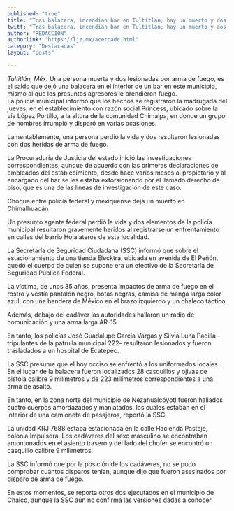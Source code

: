 ```yaml
---
published: "true"
title: "Tras balacera, incendian bar en Tultitlán; hay un muerto y dos lesionados"
twitt: "Tras balacera, incendian bar en Tultitlán; hay un muerto y dos lesionados"
author: "REDACCION"
authorlink: "https://ljz.mx/acercade.html"
category: "Destacadas"
layout: "posts"

---
```




*Tultitlán, Méx.* Una persona muerta y dos lesionadas por arma de fuego, es el saldo que dejó una balacera en el interior de un bar en este municipio, mismo al que los presuntos agresores le prendieron fuego.  
  La policía municipal informó que los hechos se registraron la madrugada del jueves, en el establecimiento con razón social Princess, ubicado sobre la vía López Portillo, a la altura de la comunidad Chimalpa, en donde un grupo de hombres irrumpió y disparó en varias ocasiones.



  Lamentablemente, una persona perdió la vida y dos resultaron lesionadas con dos heridas de arma de fuego.



  La Procuraduría de Justicia del estado inició las investigaciones correspondientes, aunque de acuerdo con las primeras declaraciones de empleados del establecimiento, desde hace varios meses al propietario y al encargado del bar se les estaba extorsionando por el llamado derecho de piso, que es una de las líneas de investigación de este caso.



  Choque entre policía federal y mexiquense deja un muerto en Chimalhuacán



  Un presunto agente federal perdió la vida y dos elementos de la policía municipal resultaron gravemente heridos al registrarse un enfrentamiento en calles del barrio Hojalateros de esta localidad.



  La Secretaría de Seguridad Ciudadana (SSC) informó que sobre el estacionamiento de una tienda Elecktra, ubicada en avenida de El Peñón, quedó el cuerpo de quien se supone era un efectivo de la Secretaría de Seguridad Pública Federal.



  La víctima, de unos 35 años, presenta impactos de arma de fuego en el rostro y vestía pantalón negro, botas negras, camisa de manga larga color azul, con una bandera de México en el brazo izquierdo y un chaleco táctico.



  Además, debajo del cadáver las autoridades hallaron un radio de comunicación y una arma larga AR-15.



  En tanto, los policías José Guadalupe García Vargas y Silvia Luna Padilla -tripulantes de la patrulla municipal 222- resultaron lesionados y fueron trasladados a un hospital de Ecatepec.



  La SSC presume que el hoy occiso se enfrentó a los uniformados locales. En el lugar de la balacera fueron localizados 28 casquillos y ojivas de pistola calibre 9 milímetros y de 223 milímetros correspondientes a una arma de asalto.



  En tanto, en la zona norte del municipio de Nezahualcóyotl fueron hallados cuatro cuerpos amordazados y maniatados, los cuales estaban en el interior de una camioneta de pasajeros, reportó la SSC.



  La unidad KRJ 7688 estaba estacionada en la calle Hacienda Pasteje, colonia Impulsora. Los cadáveres del sexo masculino se encontraban amontonados en el asiento trasero y del lado del chofer se encontró un casquillo calibre 9 milímetros.



  La SSC informó que por la posición de los cadáveres, no se pudo comprobar cuántos disparos tenían, aunque dijo que fueron asesinados por disparo de arma de fuego.



  En estos momentos, se reporta otros dos ejecutados en el municipio de Chalco, aunque la SSC aún no confirma las versiones dadas a conocer.

